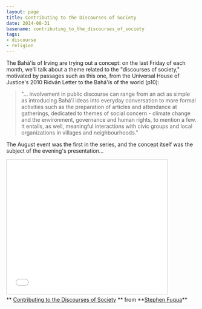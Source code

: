 ```yaml
---
layout: page
title: Contributing to the Discourses of Society
date: 2014-08-31
basename: contributing_to_the_discourses_of_society
tags:
- discourse
- religion
---
```


The Bah&aacute;'&iacute;s of Irving are trying out a concept: on the last Friday
of each month, we'll talk about a theme related to the "discourses of society,"
motivated by passages such as this one, from the Universal House of Justice's
2010 Ridv&aacute;n Letter to the Bah&aacute;'&iacute;­s of the world (p10):

> "... involvement in public discourse can range from an act as simple as
> introducing Bah&aacute;'&iacute; ideas into everyday conversation to more
> formal activities such as the preparation of articles and attendance at
> gatherings, dedicated to themes of social concern - climate change and the
> environment, governance and human rights, to mention a few. It entails, as
> well, meaningful interactions with civic groups and local organizations in
> villages and neighbourhoods."

The August event was the first in the series, and the concept itself was the
subject of the evening's presentation...

<!--more-->

<iframe src="//www.slideshare.net/slideshow/embed_code/38525963" width="425" height="355" frameborder="0" marginwidth="0" marginheight="0" scrolling="no" style="border:1px solid #CCC; border-width:1px; margin-bottom:5px; max-width: 100%;" allowfullscreen> </iframe> <div style="margin-bottom:5px"> ** <a href="//www.slideshare.net/StephenFuqua/constructive-social-discourse" title="Contributing to the Discourses of Society" target="_blank">Contributing to the Discourses of Society</a> ** from **<a href="//www.slideshare.net/StephenFuqua" target="_blank">Stephen Fuqua</a>** </div>
